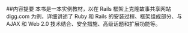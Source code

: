 ##内容提要
本书是一本实例教材，以在 Rails 框架上克隆故事共享网站 digg.com 为例，详细讲述了 Ruby 和 Rails 的安装过程、框架组成部分、与 AJAX 和 Web 2.0 技术结合、安全措施、高级话题和扩展功能等。
